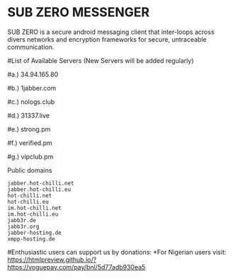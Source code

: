 # SUB ZERO MESSENGER
SUB ZERO is a secure android messaging client that inter-loops across divers networks and encryption frameworks for secure, untraceable  communication.  

#List of Available Servers (New Servers will be added regularly)

#a.) 34.94.165.80

#b.) 1jabber.com

#c.) nologs.club

#d.) 31337.live

#e.) strong.pm

#f.) verified.pm

#g.) vipclub.pm

Public domains

    jabber.hot-chilli.net
    jabber.hot-chilli.eu
    hot-chilli.net
    hot-chilli.eu
    im.hot-chilli.net
    im.hot-chilli.eu
    jabb3r.de
    jabb3r.org
    jabber-hosting.de
    xmpp-hosting.de



#Enthusiastic users can support us by donations:
*For Nigerian users visit: https://htmlpreview.github.io/?https://voguepay.com/pay/bnl/5d77adb930ea5
